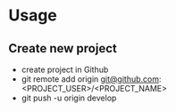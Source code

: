 # Usage


## Create new project

- create project in Github
- git remote add origin git@github.com:<PROJECT_USER>/<PROJECT_NAME>
- git push -u origin develop
